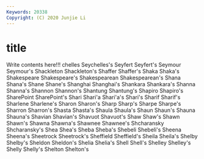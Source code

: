 ```yaml
---
Keywords: 20338
Copyright: (C) 2020 Junjie Li
---
```


# title

Write contents here!!!
chelles 
Seychelles's 
Seyfert 
Seyfert's 
Seymour 
Seymour's 
Shackleton
Shackleton's 
Shaffer 
Shaffer's 
Shaka 
Shaka's 
Shakespeare 
Shakespeare's 
Shakespearean 
Shakespearean's 
Shana
Shana's 
Shane 
Shane's 
Shanghai 
Shanghai's 
Shankara 
Shankara's 
Shanna 
Shanna's 
Shannon
Shannon's 
Shantung 
Shantung's 
Shapiro 
Shapiro's 
SharePoint 
SharePoint's 
Shari 
Shari'a 
Shari'a's
Shari's 
Sharif 
Sharif's 
Sharlene 
Sharlene's 
Sharon 
Sharon's 
Sharp 
Sharp's 
Sharpe
Sharpe's 
Sharron 
Sharron's 
Shasta 
Shasta's 
Shaula 
Shaula's 
Shaun 
Shaun's 
Shauna
Shauna's 
Shavian 
Shavian's 
Shavuot 
Shavuot's 
Shaw 
Shaw's 
Shawn 
Shawn's 
Shawna
Shawna's 
Shawnee 
Shawnee's 
Shcharansky 
Shcharansky's 
Shea 
Shea's 
Sheba 
Sheba's 
Shebeli
Shebeli's 
Sheena 
Sheena's 
Sheetrock 
Sheetrock's 
Sheffield 
Sheffield's 
Sheila 
Sheila's 
Shelby
Shelby's 
Sheldon 
Sheldon's 
Shelia 
Shelia's 
Shell 
Shell's 
Shelley 
Shelley's 
Shelly
Shelly's 
Shelton 
Shelton's 

